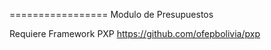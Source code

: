 =================
Modulo de Presupuestos

Requiere Framework PXP https://github.com/ofepbolivia/pxp
